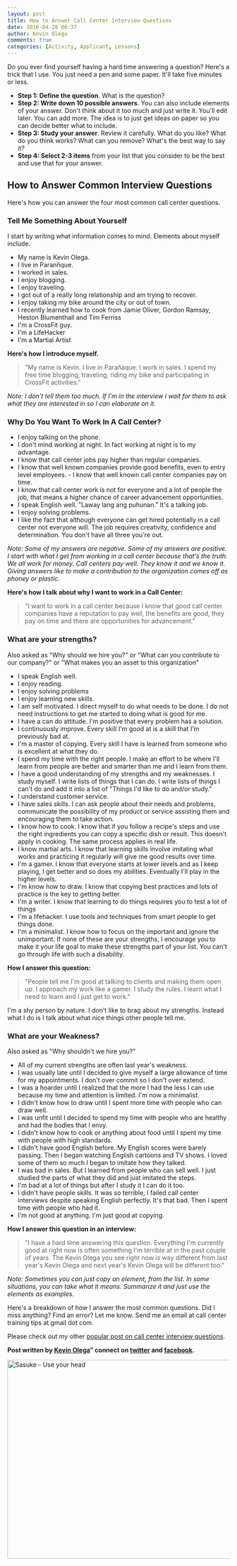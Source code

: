 ```yaml
---
layout: post
title: How to Answer Call Center Interview Questions
date: 2016-04-28 06:37
author: Kevin Olega
comments: true
categories: [Activity, Applicant, Lessons]
---
```

Do you ever find yourself having a hard time answering a question? Here's a trick that I use. You just need a pen and some paper. It'll take five minutes or less.

<ul>
<li><strong>Step 1: Define the question</strong>. What is the question?</li>
<li><strong>Step 2: Write down 10 possible answers</strong>. You can also include elements of your answer. Don't think about it too much and just write it. You'll edit later. You can add more. The idea is to just get ideas on paper so you can decide better what to include.</li>
<li><strong>Step 3: Study your answer</strong>. Review it carefully. What do you like? What do you think works? What can you remove? What's the best way to say it?</li>
<li><strong>Step 4: Select 2-3 items</strong> from your list that you consider to be the best and use that for your answer.</li>
</ul>

<h2>How to Answer Common Interview Questions</h2>

Here's how you can answer the four most common call center questions.

<h3>Tell Me Something About Yourself</h3>

I start by writing what information comes to mind. Elements about myself include.

<ul>
<li>My name is Kevin Olega.</li>
<li>I live in Paranñque.</li>
<li>I worked in sales.</li>
<li>I enjoy blogging.</li>
<li>I enjoy traveling.</li>
<li>I got out of a really long relationship and am trying to recover.</li>
<li>I enjoy taking my bike around the city or out of town.</li>
<li>I recently learned how to cook from Jamie Oliver, Gordon Ramsay, Heston Blumenthall and Tim Ferriss</li>
<li>I'm a CrossFit guy.</li>
<li>I'm a LifeHacker</li>
<li>I'm a Martial Artist</li>
</ul>

<strong>Here's how I introduce myself.</strong>

<blockquote>
  "My name is Kevin. I live in Parañaque. I work in sales. I spend my free time blogging, traveling, riding my bike and participating in CrossFit activities."
</blockquote>

<em>Note: I don't tell them too much. If I'm in the interview I wait for them to ask what they are interested in so I can elaborate on it.</em>

<h3>Why Do You Want To Work In A Call Center?</h3>

<ul>
<li>I enjoy talking on the phone.</li>
<li>I don't mind working at night. In fact working at night is to my advantage.</li>
<li>I know that call center jobs pay higher than regular companies.</li>
<li>I know that well known companies provide good benefits, even to entry level employees. - I know that well known call center companies pay on time.</li>
<li>I know that call center work is not for everyone and a lot of people the job, that means a higher chance of career advancement opportunities.</li>
<li>I speak English well. "Laway lang ang puhunan." It's a talking job.</li>
<li>I enjoy solving problems.</li>
<li>I like the fact that although everyone can get hired potentially in a call center not everyone will. The job requires creativity, confidence and determination. You don't have all three you're out.</li>
</ul>

<em>Note: Some of my answers are negative. Some of my answers are positive. I start with what I get from working in a call center because that's the truth. We all work for money. Call centers pay well. They know it and we know it. Giving answers like to make a contribution to the organization comes off as phoney or plastic.</em>

<strong>Here's how I talk about why I want to work in a Call Center:</strong>

<blockquote>
  "I want to work in a call center because I know that good call center companies have a reputation to pay well, the benefits are good, they pay on time and there are opportunities for advancement."
</blockquote>

<h3>What are your strengths?</h3>

Also asked as "Why should we hire you?" or "What can you contribute to our company?" or "What makes you an asset to this organization"

<ul>
<li>I speak English well.</li>
<li>I enjoy reading.</li>
<li>I enjoy solving problems</li>
<li>I enjoy learning new skills.</li>
<li>I am self motivated. I direct myself to do what needs to be done. I do not need instructions to get me started to doing what is good for me.</li>
<li>I have a can do attitude. I'm positive that every problem has a solution.</li>
<li>I continuously improve. Every skill I'm good at is a skill that I'm previously bad at.</li>
<li>I'm a master of copying. Every skill I have is learned from someone who is excellent at what they do.</li>
<li>I spend my time with the right people. I make an effort to be where I'll learn from people are better and smarter than me and I learn from them. </li>
<li>I have a good understanding of my strengths and my weaknesses. I study myself. I write lists of things that I can do. I write lists of things I can't do and add it into a list of "Things I'd like to do and/or study."</li>
<li>I understand customer service.</li>
<li>I have sales skills. I can ask people about their needs and problems, communicate the possibility of my product or service assisting them and encouraging them to take action.</li>
<li>I know how to cook. I know that if you follow a recipe's steps and use the right ingredients you can copy a specific dish or result. This doesn't apply in cooking. The same process applies in real life.</li>
<li>I know martial arts. I know that learning skills involve imitating what works and practicing it regularly will give me good results over time.</li>
<li>I'm a gamer. I know that everyone starts at lower levels and as I keep playing, I get better and so does my abilities. Eventually I'll play in the higher levels.</li>
<li>I'm know how to draw. I know that copying best practices and lots of practice is the key to getting better.</li>
<li>I'm a writer. I know that learning to do things requires you to test a lot of things</li>
<li>I'm a lifehacker. I use tools and techniques from smart people to get things done.</li>
<li>I'm a minimalist. I know how to focus on the important and ignore the unimportant.
If none of these are your strengths, I encourage you to make it your life goal to make these strengths part of your list. You can't go through life with such a disability.</li>
</ul>

<strong>How I answer this question:</strong>

<blockquote>
  "People tell me I'm good at talking to clients and making them open up. I approach my work like a gamer. I study the rules. I learn what I need to learn and I just get to work."
</blockquote>

I'm a shy person by nature. I don't like to brag about my strengths. Instead what I do is I talk about what nice things other people tell me.

<h3>What are your Weakness?</h3>

Also asked as "Why shouldn't we hire you?"

<ul>
<li>All of my current strengths are often last year's weakness.</li>
<li>I was usually late until I decided to give myself a large allowance of time for my appointments. I don't over commit so I don't over extend.</li>
<li>I was a hoarder until I realized that the more I had the less I can use because my time and attention is limited. I'm now a minimalist.</li>
<li>I didn't know how to draw until I spent more time with people who can draw well.</li>
<li>I was unfit until I decided to spend my time with people who are healthy and had the bodies that I envy.</li>
<li>I didn't know how to cook or anything about food until I spent my time with people with high standards.</li>
<li>I didn't have good English before. My English scores were barely passing. Then I began watching English cartoons and TV shows. I loved some of them so much I began to imitate how they talked.</li>
<li>I was bad in sales. But I learned from people who can sell well. I just studied the parts of what they did and just imitated the steps.</li>
<li>I'm bad at a lot of things but after I study it I can do it too.</li>
<li>I didn't have people skills. It was so terrible, I failed call center interviews despite speaking English perfectly. It's that bad. Then I spent time with people who had it.</li>
<li>I'm not good at anything. I'm just good at copying.</li>
</ul>

<strong>How I answer this question in an interview:</strong>

<blockquote>
  "I have a hard time answering this question. Everything I'm currently good at right now is often something I'm terrible at in the past couple of years. The Kevin Olega you see right now is way different from last year's Kevin Olega and next year's Kevin Olega will be different too."
</blockquote>

<em>Note: Sometimes you can just copy an element, from the list. In some situations, you can take what it means. Summarize it and just use the elements as examples.</em>

Here's a breakdown of how I answer the most common questions. Did I miss anything? Find an error? Let me know. Send me an email at call center training tips at gmail dot com.

Please check out my other <a href="http://callcentertrainingtips.com/call-center-interview-questions-and-suggested-answers">popular post on call center interview questions</a>.

<strong>Post written by <a href="http://kevinolega.com">Kevin Olega</a>” connect on <a href="http://twitter.com/kevinolega">twitter</a> and <a href="http://www.facebook.com/kevinolega.blog">facebook</a>.</strong>

<img class="alignnone wp-image-148" src="http://callcentertrainingtips.com/wp-content/uploads/2016/04/Sasuke-Use-your-head-1024x550.jpg" alt="Sasuke - Use your head" width="838" height="450" />
